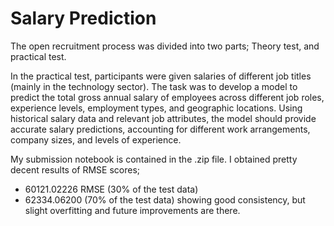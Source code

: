 # Salary Prediction

The open recruitment process was divided into two parts; Theory test, and practical test.

In the practical test, participants were given salaries of different job titles (mainly in the technology sector). 
The task was to develop a model to predict the total gross annual salary of employees across different job roles, experience levels, employment types, and geographic locations. 
Using historical salary data and relevant job attributes, the model should provide accurate salary predictions, accounting for different work arrangements, company sizes, and levels of experience.

My submission notebook is contained in the .zip file. 
I obtained pretty decent results of RMSE scores;
- 60121.02226 RMSE (30% of the test data)
- 62334.06200 (70% of the test data)
showing good consistency, but slight overfitting and future improvements are there.



